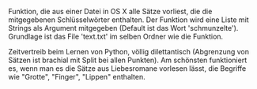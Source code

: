 Funktion, die aus einer Datei in OS X alle Sätze vorliest, die die mitgegebenen Schlüsselwörter enthalten. Der Funktion wird eine Liste mit Strings als Argument mitgegeben (Default ist das Wort 'schmunzelte'). Grundlage ist das File 'text.txt' im selben Ordner wie die Funktion. 

Zeitvertreib beim Lernen von Python, völlig dilettantisch (Abgrenzung von Sätzen ist brachial mit Split bei allen Punkten). Am schönsten funktioniert es, wenn man es die Sätze aus Liebesromane vorlesen lässt, die Begriffe wie "Grotte", "Finger", "Lippen" enthalten.
